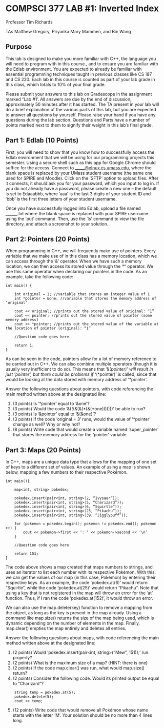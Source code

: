 # COMPSCI 377 LAB #1: Inverted Index
Professor Tim Richards

TAs Matthew Gregory, Priyanka Mary Mammen, and Bin Wang

## Purpose
This lab is designed to make you more familiar with C++, the language you will need to program with in this course., and to ensure you are familiar with the Edlab environment. You are expected to already be familiar with essential programming techniques taught in previous classes like CS 187 and CS 220. Each lab in this course is counted as part of your lab grade in this class, which totals to 10% of your final grade.

Please submit your answers to this lab on Gradescope in the assignment marked “Lab #1’. All answers are due by the end of discussion, approximately 50 minutes after it has started. The TA present in your lab will do a brief explanation of the various parts of this lab, but you are expected to answer all questions by yourself. Please raise your hand if you have any questions during the lab section. Questions and Parts have a number of points marked next to them to signify their weight in this lab’s final grade.

## Part 1: Edlab (10 Points)
First, you will need to show that you know how to successfully access the Edlab environment that we will be using for our programming projects this semester. Using a secure shell such as this app for Google Chrome should suffice for the access. Connect to _____@elnux.cs.umass.edu, where the blank space is replaced by your UMass student username (the same one used for SPIRE and Moodle). Click on the ‘SFTP’ option to upload files. After it connects, it should ask you for your password, which you input to log in. If you do not already have a password, please create a new one – the default is set to Edaaabbb, where ‘aaa’ is the last 3 digits of your student ID and ‘bbb’ is the first three letters of your student username.

Once you have successfully logged into Edlab, upload a file named ______.txt where the blank space is replaced with your SPIRE username using the ‘put’ command. Then, use the ‘ls’ command to view the file directory, and attach a screenshot to your solution.

## Part 2: Pointers (20 Points)
When programming in C++, we will frequently make use of pointers. Every variable that we make use of in this class has a memory location, which we can access through the ‘&’ operator. When we have such a memory location, we can then access its stored value through the ‘*’ operator. We use this same operator when declaring our pointers in the code. As an example, take the following code:

```
int main() {

	int original = 1; //variable that stores an integer value of 1
	int *pointer = &one; //variable that stores the memory address of ‘original’

	cout << original; //prints out the stored value of original: “1”
	cout << pointer; //prints out the stored value of pointer (some memory address)
	cout << *pointer; //prints out the stored value of the variable at the location of pointer (original): “1”

	//Question code goes here

	return 1;
}
```

As can be seen in the code, pointers allow for a lot of memory reference to be carried out in C++. We can also combine multiple operators (though it is usually very inefficient to do so). This means that ‘&(*pointer)’ will result in just ‘pointer’, but there could be problems if ‘*(*pointer)’ is called, since that would be looking at the data stored with memory address of ‘*pointer’.

Answer the following questions about pointers, with code referencing the main method written above at the designated line:
1. (3 points) Is ‘*pointer’ equal to ‘&one’?
1. (3 points) Would the code ‘&(*(*(&(&(*(&(*one)))))))’ be able to run?
1. (3 points) Is ‘&pointer’ equal to ‘&(&one)’?
1. (3 points) If the code ‘original = 3’ runs, would the value of ‘*pointer’ change as well? Why or why not?
1. (8 points) Write code that would create a variable named ‘super_pointer’ that stores the memory address for the ‘pointer’ variable.

## Part 3: Maps (20 Points)
In C++, maps are a unique data type that allows for the mapping of one set of keys to a different set of values. An example of using a map is shown below, mapping a few numbers to their respective Pokémon.

```
int main(){

	map<int, string> pokedex;

	pokedex.insert(pair<int, string>(2, “Ivysaur”));
	pokedex.insert(pair<int, string>(5, “Charizard”));
	pokedex.insert(pair<int, string>(6, “Squirtle”));
	pokedex.insert(pair<int, string>(25, “Pikachu”));
	pokedex.insert(pair<int, string>(39, “Jigglypuff”));

	for (pokemon = pokedex.begin(); pokemon != pokedex.end(); pokemon ++) {
		cout << pokemon->first << ‘: ‘ << pokemon->second << ‘\n’
	}

	//Question code goes here

	return 151;
}

```


The code above shows a map created that maps numbers to strings, and uses an iterator to list each number with its respective Pokémon. With this, we can get the values of our map (in this case, Pokémon) by entering their respective keys. As an example, the code ‘pokedex.at(6)’ would return “Squirtle”, while the code ‘pokedex.at(25)’ would return “Pikachu”. Note that using a key that is not registered in the map will throw an error for the ‘at’ function. Thus, if I ran the code ‘pokedex.at(152)’, it would throw an error.

We can also use the map.delete(key) function to remove a mapping from the object, as long as the key is present in the map already. Using a command like map.size() returns the size of the map being used, which is dynamic depending on the number of elements in the map. Finally, map.clear() empties the map entirely and deletes all entries.

Answer the following questions about maps, with code referencing the main method written above at the designated line:
1. (2 points) Would ‘pokedex.insert(pair<int, string>(“Mew”, 151));’ run properly?
1. (2 points) What is the maximum size of a map? (HINT: there is one)
1. (2 points) If the code map.clear() was run, what would map.size() return?
1. (2 points) Consider the following code. Would its printed output be equal to “Charizard”? 
```
	string temp = pokedex.at(5);
	pokedex.delete(5);
	cout << temp;
```
5. (12 points) Write code that would remove all Pokémon whose name starts with the letter ‘M’. Your solution should be no more than 4 lines long.

